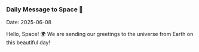 ### Daily Message to Space 🌌
Date: 2025-06-08

Hello, Space! 🌍 We are sending our greetings to the universe from Earth on this beautiful day!
